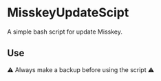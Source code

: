 # MisskeyUpdateScipt
A simple bash script for update Misskey.

## Use

⚠️ Always make a backup before using the script ⚠️
